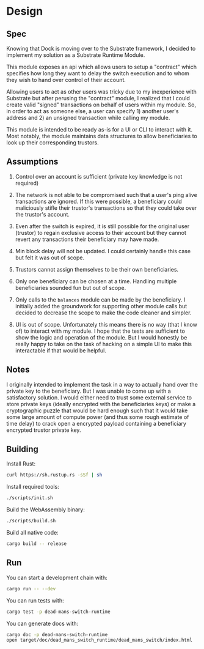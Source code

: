 # Design

## Spec

Knowing that Dock is moving over to the Substrate framework, I decided to implement my solution as a Substrate Runtime Module.

This module exposes an api which allows users to setup a "contract" which specifies how long they want to delay the switch execution and to whom they wish to hand over control of their account.

Allowing users to act as other users was tricky due to my inexperience with Substrate but after perusing the "contract" module, I realized that I could create valid "signed" transactions on behalf of users within my module. So, in order to act as someone else, a user can specify 1) another user's address and 2) an unsigned transaction while calling my module.

This module is intended to be ready as-is for a UI or CLI to interact with it. Most notably, the module maintains data structures to allow beneficiaries to look up their corresponding trustors.

## Assumptions

1. Control over an account is sufficient (private key knowledge is not required)

1. The network is not able to be compromised such that a user's ping alive transactions are ignored. If this were possible, a beneficiary could maliciously stifle their trustor's transactions so that they could take over the trustor's account.

1. Even after the switch is expired, it is still possible for the original user (trustor) to regain exclusive access to their account but they cannot revert any transactions their beneficiary may have made.

1. Min block delay will not be updated. I could certainly handle this case but felt it was out of scope.

1. Trustors cannot assign themselves to be their own beneficiaries.

1. Only one beneficiary can be chosen at a time. Handling multiple beneficiaries sounded fun but out of scope.

1. Only calls to the `balances` module can be made by the beneficiary. I initially added the groundwork for supporting other module calls but decided to decrease the scope to make the code cleaner and simpler.

1. UI is out of scope. Unfortunately this means there is no way (that I know of) to interact with my module. I hope that the tests are sufficient to show the logic and operation of the module. But I would honestly be really happy to take on the task of hacking on a simple UI to make this interactable if that would be helpful.

## Notes

I originally intended to implement the task in a way to actually hand over the private key to the beneficiary. But I was unable to come up with a satisfactory solution. I would either need to trust some external service to store private keys (ideally encrypted with the beneficiaries keys) or make a cryptographic puzzle that would be hard enough such that it would take some large amount of compute power (and thus some rough estimate of time delay) to crack open a encrypted payload containing a beneficiary encrypted trustor private key.

## Building

Install Rust:

```bash
curl https://sh.rustup.rs -sSf | sh
```

Install required tools:

```bash
./scripts/init.sh
```

Build the WebAssembly binary:

```bash
./scripts/build.sh
```

Build all native code:

```bash
cargo build -- release
```

## Run

You can start a development chain with:

```bash
cargo run -- --dev
```

You can run tests with:

```bash
cargo test -p dead-mans-switch-runtime
```

You can generate docs with:

```bash
cargo doc -p dead-mans-switch-runtime
open target/doc/dead_mans_switch_runtime/dead_mans_switch/index.html
```
